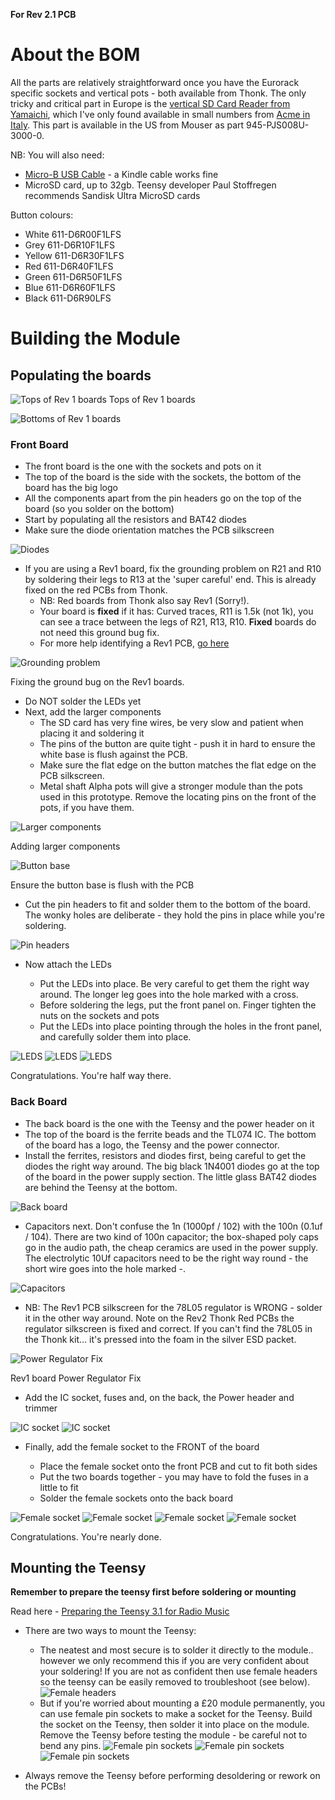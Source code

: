 **For Rev 2.1 PCB**

# About the BOM

All the parts are relatively straightforward once you have the Eurorack specific sockets and
vertical pots - both available from Thonk. The only tricky and critical part in Europe is the
[vertical SD Card Reader from Yamaichi](http://www.yamaichi.de/?id=301&L=0), which I've only
found available in small numbers from
[Acme in Italy](https://github.com/TomWhitwell/RadioMusic/wiki/www.acmesystems.it/catalog_sdcard).
This part is available in the US from Mouser as part 945-PJS008U-3000-0.

NB: You will also need:

* [Micro-B USB Cable](https://www.pjrc.com/store/cable_usb_micro_b.html) - a Kindle cable works fine
* MicroSD card, up to 32gb. Teensy developer Paul Stoffregen recommends Sandisk Ultra MicroSD cards

Button colours:

* White 611-D6R00F1LFS
* Grey 611-D6R10F1LFS
* Yellow 611-D6R30F1LFS
* Red 611-D6R40F1LFS
* Green 611-D6R50F1LFS
* Blue 611-D6R60F1LFS
* Black 611-D6R90LFS

# Building the Module

## Populating the boards

![Tops of Rev 1 boards](https://github.com/TomWhitwell/RadioMusic/raw/master/Collateral/BuildImages/48.jpg)
Tops of Rev 1 boards

![Bottoms of Rev 1 boards](https://github.com/TomWhitwell/RadioMusic/raw/master/Collateral/BuildImages/47.jpg)

### Front Board

* The front board is the one with the sockets and pots on it
* The top of the board is the side with the sockets, the bottom of the board has the big logo
* All the components apart from the pin headers go on the top of the board (so you solder on the bottom)
* Start by populating all the resistors and BAT42 diodes
* Make sure the diode orientation matches the PCB silkscreen

![Diodes](https://github.com/TomWhitwell/RadioMusic/raw/master/Collateral/BuildImages/44.jpg)

* If you are using a Rev1 board, fix the grounding problem on R21 and R10 by soldering their legs to R13 at the 'super careful' end. This is already fixed on the red PCBs from Thonk.
  - NB: Red boards from Thonk also say Rev1 (Sorry!).
  - Your board is **fixed** if it has: Curved traces, R11 is 1.5k (not 1k), you can see a trace between the legs of R21, R13, R10. **Fixed** boards do not need this ground bug fix.
  - For more help identifying a Rev1 PCB, [go here](https://github.com/TomWhitwell/RadioMusic/issues/58)

![Grounding problem](https://github.com/TomWhitwell/RadioMusic/raw/master/Collateral/BuildImages/42.jpg)

Fixing the ground bug on the Rev1 boards.

* Do NOT solder the LEDs yet
* Next, add the larger components
  - The SD card has very fine wires, be very slow and patient when placing it and soldering it
  - The pins of the button are quite tight - push it in hard to ensure the white base is flush against the PCB.
  - Make sure the flat edge on the button matches the flat edge on the PCB silkscreen.
  - Metal shaft Alpha pots will give a stronger module than the pots used in this prototype. Remove the locating pins on the front of the pots, if you have them.

![Larger components](https://github.com/TomWhitwell/RadioMusic/raw/master/Collateral/BuildImages/43.jpg)

Adding larger components

![Button base](https://github.com/TomWhitwell/RadioMusic/raw/master/Collateral/BuildImages/41.jpg)

Ensure the button base is flush with the PCB

* Cut the pin headers to fit and solder them to the bottom of the board. The wonky holes are deliberate - they hold the pins in place while you're soldering.

![Pin headers](https://github.com/TomWhitwell/RadioMusic/raw/master/Collateral/BuildImages/40.jpg)

* Now attach the LEDs

  - Put the LEDs into place. Be very careful to get them the right way around. The longer leg goes into the hole marked with a cross.
  - Before soldering the legs, put the front panel on. Finger tighten the nuts on the sockets and pots
  - Put the LEDs into place pointing through the holes in the front panel, and carefully solder them into place.

![LEDS](https://github.com/TomWhitwell/RadioMusic/raw/master/Collateral/BuildImages/38.jpg)
![LEDS](https://github.com/TomWhitwell/RadioMusic/raw/master/Collateral/BuildImages/37.jpg)
![LEDS](https://github.com/TomWhitwell/RadioMusic/raw/master/Collateral/BuildImages/36.jpg)

Congratulations. You're half way there.

### Back Board

* The back board is the one with the Teensy and the power header on it
* The top of the board is the ferrite beads and the TL074 IC. The bottom of the board has a logo, the Teensy and the power connector.
* Install the ferrites, resistors and diodes first, being careful to get the diodes the right way around. The big black 1N4001 diodes go at the top of the board in the power supply section. The little glass BAT42 diodes are behind the Teensy at the bottom.

![Back board](https://github.com/TomWhitwell/RadioMusic/raw/master/Collateral/BuildImages/35.jpg)

* Capacitors next. Don't confuse the 1n (1000pf / 102) with the 100n (0.1uf / 104). There are two kind of 100n capacitor; the box-shaped poly caps go in the audio path, the cheap ceramics are used in the power supply. The electrolytic 10Uf capacitors need to be the right way round - the short wire goes into the hole marked -.

![Capacitors](https://github.com/TomWhitwell/RadioMusic/raw/master/Collateral/BuildImages/34.jpg)

* NB: The Rev1 PCB silkscreen for the 78L05 regulator is WRONG - solder it in the other way around. Note on the Rev2 Thonk Red PCBs the regulator silkscreen is fixed and correct. If you can't find the 78L05 in the Thonk kit... it's pressed into the foam in the silver ESD packet.

![Power Regulator Fix](https://github.com/TomWhitwell/RadioMusic/raw/master/Collateral/BuildImages/31.jpg)

Rev1 board Power Regulator Fix

* Add the IC socket, fuses and, on the back, the Power header and trimmer

![IC socket](https://github.com/TomWhitwell/RadioMusic/raw/master/Collateral/BuildImages/32.jpg)
![IC socket](https://github.com/TomWhitwell/RadioMusic/raw/master/Collateral/BuildImages/33.jpg)

* Finally, add the female socket to the FRONT of the board

  - Place the female socket onto the front PCB and cut to fit both sides
  - Put the two boards together - you may have to fold the fuses in a little to fit
  - Solder the female sockets onto the back board

![Female socket](https://github.com/TomWhitwell/RadioMusic/raw/master/Collateral/BuildImages/12.jpg)
![Female socket](https://github.com/TomWhitwell/RadioMusic/raw/master/Collateral/BuildImages/11.jpg)
![Female socket](https://github.com/TomWhitwell/RadioMusic/raw/master/Collateral/BuildImages/09.jpg)
![Female socket](https://github.com/TomWhitwell/RadioMusic/raw/master/Collateral/BuildImages/08.jpg)

Congratulations. You're nearly done.

## Mounting the Teensy

**Remember to prepare the teensy first before soldering or mounting**

Read here - [Preparing the Teensy 3.1 for Radio Music](https://github.com/TomWhitwell/RadioMusic/wiki/Preparing-the-Teensy-3.1)

* There are two ways to mount the Teensy:

  - The neatest and most secure is to solder it directly to the module.. however we only recommend
  this if you are very confident about your soldering! If you are not as confident then use
  female headers so the teensy can be easily removed to troubleshoot (see below).
  ![Female headers](https://github.com/TomWhitwell/RadioMusic/raw/master/Collateral/BuildImages/19.jpg)
  - But if you're worried about mounting a £20 module permanently, you can use female pin
  sockets to make a socket for the Teensy. Build the socket on the Teensy, then solder it
  into place on the module. Remove the Teensy before testing the module - be careful not
  to bend any pins.
  ![Female pin sockets](https://github.com/TomWhitwell/RadioMusic/raw/master/Collateral/BuildImages/18.jpg)
  ![Female pin sockets](https://github.com/TomWhitwell/RadioMusic/raw/master/Collateral/BuildImages/14.jpg)
  ![Female pin sockets](https://github.com/TomWhitwell/RadioMusic/raw/master/Collateral/BuildImages/15.jpg)
* Always remove the Teensy before performing desoldering or rework on the PCBs!
